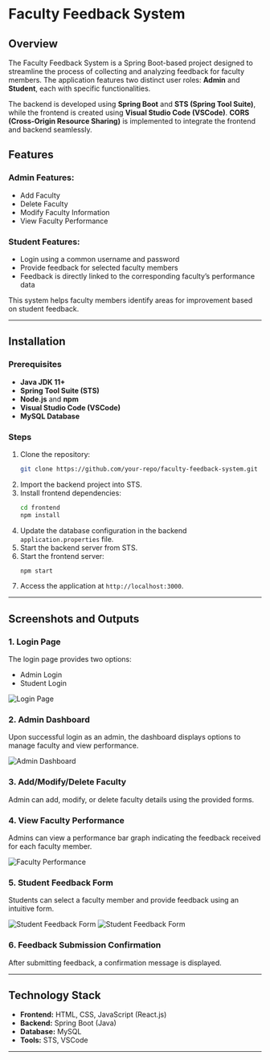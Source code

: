 # Faculty Feedback System

## Overview
The Faculty Feedback System is a Spring Boot-based project designed to streamline the process of collecting and analyzing feedback for faculty members. The application features two distinct user roles: **Admin** and **Student**, each with specific functionalities. 

The backend is developed using **Spring Boot** and **STS (Spring Tool Suite)**, while the frontend is created using **Visual Studio Code (VSCode)**. **CORS (Cross-Origin Resource Sharing)** is implemented to integrate the frontend and backend seamlessly.

## Features
### Admin Features:
- Add Faculty
- Delete Faculty
- Modify Faculty Information
- View Faculty Performance

### Student Features:
- Login using a common username and password
- Provide feedback for selected faculty members
- Feedback is directly linked to the corresponding faculty’s performance data

This system helps faculty members identify areas for improvement based on student feedback.

---

## Installation

### Prerequisites
- **Java JDK 11+**
- **Spring Tool Suite (STS)**
- **Node.js** and **npm**
- **Visual Studio Code (VSCode)**
- **MySQL Database**

### Steps
1. Clone the repository:
   ```bash
   git clone https://github.com/your-repo/faculty-feedback-system.git
   ```
2. Import the backend project into STS.
3. Install frontend dependencies:
   ```bash
   cd frontend
   npm install
   ```
4. Update the database configuration in the backend `application.properties` file.
5. Start the backend server from STS.
6. Start the frontend server:
   ```bash
   npm start
   ```
7. Access the application at `http://localhost:3000`.

---

## Screenshots and Outputs

### 1. Login Page
The login page provides two options:
- Admin Login
- Student Login

![Login Page](image/loginpage.jpg)

### 2. Admin Dashboard
Upon successful login as an admin, the dashboard displays options to manage faculty and view performance.

![Admin Dashboard](image/facultydashboard.jpg)

### 3. Add/Modify/Delete Faculty
Admin can add, modify, or delete faculty details using the provided forms.

### 4. View Faculty Performance
Admins can view a performance bar graph indicating the feedback received for each faculty member.

![Faculty Performance](image/output.jpg)

### 5. Student Feedback Form
Students can select a faculty member and provide feedback using an intuitive form.

![Student Feedback Form](image/feedback.jpg)
![Student Feedback Form](image/feedback1.jpg)

### 6. Feedback Submission Confirmation
After submitting feedback, a confirmation message is displayed.

---

## Technology Stack
- **Frontend:** HTML, CSS, JavaScript (React.js)
- **Backend:** Spring Boot (Java)
- **Database:** MySQL
- **Tools:** STS, VSCode

---
